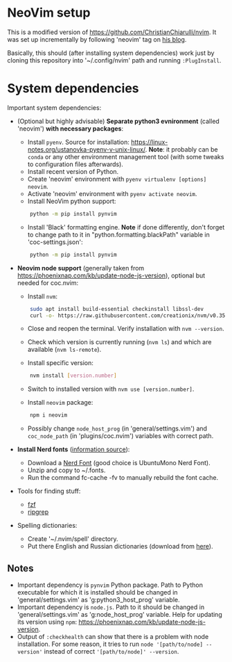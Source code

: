 # NeoVim setup

This is a modified version of https://github.com/ChristianChiarulli/nvim. It was set up incrementally by following 'neovim' tag on [his blog](https://www.chrisatmachine.com/neovim).

Basically, this should (after installing system dependencies) work just by cloning this repository into '~/.config/nvim' path and running `:PlugInstall`.

# System dependencies

Important system dependencies:

- (Optional but highly advisable) **Separate python3 evnironment** (called 'neovim') **with necessary packages**:
    - Install `pyenv`. Source for installation:  https://linux-notes.org/ustanovka-pyenv-v-unix-linux/. **Note**: it probably can be `conda` or any other environment management tool (with some tweaks to configuration files afterwards).
    - Install recent version of Python.
    - Create 'neovim' environment with `pyenv virtualenv [options] neovim`.
    - Activate 'neovim' environment with `pyenv activate neovim`.
    - Install NeoVim python support:

    ```bash
        python -m pip install pynvim
    ```
    - Install 'Black' formatting engine. **Note** if done differently, don't forget to change path to it in "python.formatting.blackPath" variable in 'coc-settings.json':

    ```bash
        python -m pip install pynvim
    ```

- **Neovim node support** (generally taken from https://phoenixnap.com/kb/update-node-js-version), optional but needed for coc.nvim:

    - Install `nvm`:

    ```bash
        sudo apt install build-essential checkinstall libssl-dev
        curl -o- https://raw.githubusercontent.com/creationix/nvm/v0.35.1/install.sh | bash
    ```

    - Close and reopen the terminal. Verify installation with `nvm --version`.

    - Check which version is currently running (`nvm ls`) and which are available (`nvm ls-remote`).

    - Install specific version:

    ```bash
        nvm install [version.number]
    ```

    - Switch to installed version with `nvm use [version.number]`.

    - Install `neovim` package:

    ```bash
        npm i neovim
    ```

    - Possibly change `node_host_prog` (in 'general/settings.vim') and `coc_node_path` (in 'plugins/coc.nvim') variables with correct path.

- **Install Nerd fonts** ([information source](https://gist.github.com/matthewjberger/7dd7e079f282f8138a9dc3b045ebefa0)):
    - Download a [Nerd Font](https://www.nerdfonts.com/) (good choice is UbuntuMono Nerd Font).
    - Unzip and copy to ~/.fonts.
    - Run the command fc-cache -fv to manually rebuild the font cache.

- Tools for finding stuff:
    - [fzf](https://github.com/junegunn/fzf#installation)
    - [ripgrep](https://github.com/BurntSushi/ripgrep#installation)

- Spelling dictionaries:
    - Create '~/.nvim/spell' directory.
    - Put there English and Russian dictionaries (download from [here](ftp://ftp.vim.org/pub/vim/runtime/spell/)).

## Notes

- Important dependency is `pynvim` Python package. Path to Python executable for which it is installed should be changed in 'general/settings.vim' as 'g:python3_host_prog' variable.
- Important dependency is `node.js`. Path to it should be changed in 'general/settings.vim' as 'g:node_host_prog' variable. Help for updating its version using `npm`: https://phoenixnap.com/kb/update-node-js-version.
- Output of `:checkhealth` can show that there is a problem with node installation. For some reason, it tries to run `node '[path/to/node] --version'` instead of correct `'[path/to/node]' --version`.


